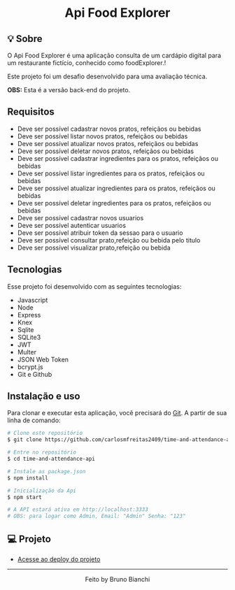 <h1 align="center"> Api Food Explorer </h1>

## 💡 Sobre

O Api Food Explorer é uma aplicação consulta de um cardápio digital para um restaurante fictício, conhecido como foodExplorer.!

Este projeto foi um desafio desenvolvido para uma avaliação técnica.

**OBS:** Esta é a versão back-end do projeto.




## Requisitos

- Deve ser possível cadastrar novos pratos, refeiçãos ou bebidas
- Deve ser possível listar novos pratos, refeiçãos ou bebidas
- Deve ser possível atualizar novos pratos, refeiçãos ou bebidas
- Deve ser possível deletar novos pratos, refeiçãos ou bebidas
- Deve ser possível cadastrar ingredientes para os pratos, refeiçãos ou bebidas
- Deve ser possível listar ingredientes para os pratos, refeiçãos ou bebidas
- Deve ser possível atualizar ingredientes para os pratos, refeiçãos ou bebidas
- Deve ser possível deletar ingredientes para os pratos, refeiçãos ou bebidas
- Deve ser possível cadastrar novos usuarios
- Deve ser possível autenticar usuarios
- Deve ser possível atribuir token da sessao para o usuario
- Deve ser possível consultar prato,refeição ou bebida pelo titulo
- Deve ser possível visualizar prato,refeição ou bebida





## Tecnologias

Esse projeto foi desenvolvido com as seguintes tecnologias:

- Javascript
- Node
- Express
- Knex
- Sqlite
- SQLite3
- JWT
- Multer
- JSON Web Token
- bcrypt.js
- Git e Github


## Instalação e uso

Para clonar e executar esta aplicação, você precisará do [Git](https://git-scm.com/). A partir de sua linha de comando:

```bash
# Clone este repositório
$ git clone https://github.com/carlosmfreitas2409/time-and-attendance-api

# Entre no repositório
$ cd time-and-attendance-api

# Instale as package.json
$ npm install

# Inicialização da Api
$ npm start

# A API estará ativa em http://localhost:3333
# OBS: para logar como Admin, Email: "Admin" Senha: "123"
```


## 💻 Projeto


- [Acesse ao deploy do projeto](https://brunobianchi13.github.io/Desafio-Focus-Timer/)

---

<p align="center">
Feito by Bruno Bianchi
</p>
